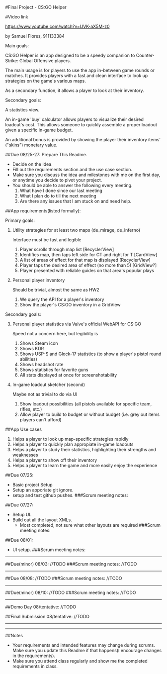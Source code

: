#Final Project - CS:GO Helper

#Video link

https://www.youtube.com/watch?v=UVK-aX5M-z0

by Samuel Flores, 911133384

Main goals:

CS:GO Helper is an app designed to be a speedy companion to Counter-Strike: Global Offensive players.

The main usage is for players to use the app in-between game rounds or matches.
It provides players with a fast and clean interface to look up strategies on the game's various maps.

As a secondary function, it allows a player to look at their inventory.

Secondary goals:

A statistics view.

An in-game 'buy' calculator allows players to visualize their desired loadout's cost.
This allows someone to quickly assemble a proper loadout given a specific in-game budget.

An additional bonus is provided by showing the player their inventory items' ("skins") monetary value.

##Due 08/25-27:
Prepare This Readme.

* Decide on the Idea.
* Fill out the requirements section and the use case section.
* Make sure you discuss the idea and milestones with me on the first day, or anytime you decide to pivot your project.
* You should be able to answer the following every meeting.
	1. What have I done since our last meeting
	2. What I plan do to till the next meeting
	3. Are there any issues that I am stuck on and need help.

##App requirements(listed formally):

Primary goals:
1) Utility strategies for at least two maps (de_mirage, de_inferno)

    Interface must be fast and legible
    1) Player scrolls through map list [RecyclerView]
    2) Identifies map, then taps left side for CT and right for T [CardView]
    3) A list of areas of effect for that map is displayed [RecyclerView]
    4) Player taps the desired area of effect (no more than 5) [GridView?]
    5) Player presented with reliable guides on that area's popular plays

2) Personal player inventory

    Should be trivial, almost the same as HW2
    1) We query the API for a player's inventory
    2) Show the player's CS:GO inventory in a GridView

Secondary goals:

3) Personal player statistics via Valve's official WebAPI for CS:GO

    Speed not a concern here, but legibility is
    1) Shows Steam icon
    2) Shows KDR
    3) Shows USP-S and Glock-17 statistics (to show a player's pistol round abilities)
    4) Shows headshot rate
    5) Shows statistics for favorite guns
    6) All stats displayed at once for screenshotability

4) In-game loadout sketcher (second)

    Maybe not as trivial to do via UI
    1) Show loadout possibilities (all pistols available for specific team, rifles, etc.)
    2) Allow player to build to budget or without budget (i.e. grey out items players can't afford)

##App Use cases

1) Helps a player to look up map-specific strategies rapidly
2) Helps a player to quickly plan appropiate in-game loadouts
3) Helps a player to study their statistics, highlighting their strengths and weaknesses
4) Helps a player to show off their inventory
5) Helps a player to learn the game and more easily enjoy the experience

##Due 07/25:
* Basic project Setup
* Setup an apporiate git ignore.
* setup and test github pushes.
###Scrum meeting notes:


##Due 07/27:
* Setup UI.
* Build out all the layout XMLs.
    * Most completed, not sure what other layouts are required
###Scrum meeting notes:



##Due 08/01:
* UI setup.
###Scrum meeting notes:


---
##Due(minor) 08/03:
//TODO
###Scrum meeting notes:
//TODO

---
##Due 08/08:
//TODO
###Scrum meeting notes:
//TODO

---
##Due(minor) 08/10:
//TODO
###Scrum meeting notes:
//TODO

---
##Demo Day 08/tentative:
//TODO

##Final Submission 08/tentative:
//TODO

---

---
##Notes

* Your requirements and intended features may change during scrums. Make sure you update this Readme if that happens(I encourage changes in the requirements).
* Make sure you attend class regularly and show me the completed requirements in class.
